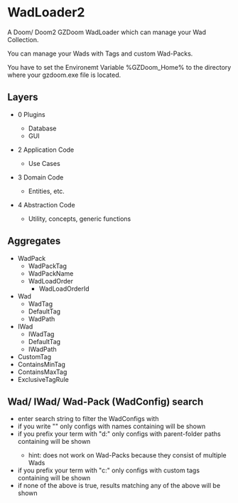 # WadLoader2
A Doom/ Doom2 GZDoom WadLoader which can manage your Wad Collection.

You can manage your Wads with Tags and custom Wad-Packs.

You have to set the Environemt Variable %GZDoom_Home% to the directory where your gzdoom.exe file is located.

## Layers

* 0 Plugins
  * Database
  * GUI

* 2 Application Code
  * Use Cases

* 3 Domain Code
  * Entities, etc.

* 4 Abstraction Code
  * Utility, concepts, generic functions 

## Aggregates

* WadPack
  * WadPackTag
  * WadPackName
  * WadLoadOrder
    * WadLoadOrderId
* Wad
  * WadTag
  * DefaultTag
  * WadPath
* IWad
  * IWadTag 
  * DefaultTag
  * IWadPath
* CustomTag
* ContainsMinTag
* ContainsMaxTag
* ExclusiveTagRule

## Wad/ IWad/ Wad-Pack (WadConfig) search
* enter search string to filter the WadConfigs with
* if you write "<example>" only configs with names containing <example> will be shown
* if you prefix your term with "d:<exaple>" only configs with parent-folder paths containing <example> will be shown
  * hint: does not work on Wad-Packs because they consist of multiple Wads
* if you prefix your term with "c:<exaple>" only configs with custom tags containing <example> will be shown
* if none of the above is true, results matching any of the above will be shown
